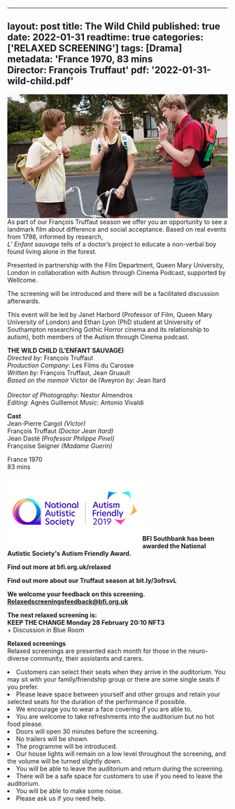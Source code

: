 

---
layout: post
title: The Wild Child
published: true
date: 2022-01-31
readtime: true
categories: ['RELAXED SCREENING']
tags: [Drama]
metadata: 'France 1970, 83 mins<br> Director:  François Truffaut'
pdf: '2022-01-31-wild-child.pdf'
---

<img style="float: left;" src="/img/black-balloon.png"><br><br>


As part of our François Truffaut season we offer you an opportunity to see a landmark film about difference and social acceptance. Based on real events from 1798, informed by research,  
_L’ Enfant sauvage_ tells of a doctor’s project to educate a non-verbal boy found living alone in the forest.

Presented in partnership with the Film Department, Queen Mary University, London in collaboration with Autism through Cinema Podcast, supported by Wellcome.

The screening will be introduced and there will be a facilitated discussion afterwards.

This event will be led by Janet Harbord (Professor of Film, Queen Mary University of London) and Ethan Lyon (PhD student at University of Southampton researching Gothic Horror cinema and its relationship to autism), both members of the Autism through Cinema podcast.<br>


**THE WILD CHILD (L’ENFANT SAUVAGE)**<br>
_Directed by:_ François Truffaut<br>
_Production Company_: Les Films du Carosse<br>
_Written by_: François Truffaut, Jean Gruault<br>
_Based on the memoir_ Victor de l’Aveyron _by:_ Jean Itard<br>  
_Director of Photography_:  Nestor Almendros<br>
_Editing_: Agnès Guillemot
_Music_: Antonio Vivaldi<br>

**Cast**  <br>
Jean-Pierre Cargol _(Victor)_<br>
François Truffaut _(Doctor Jean Itard)_<br>
Jean Dasté _(Professor Philippe Pinel)_<br>
Françoise Seigner _(Madame Guerin)_<br>

France 1970<br>
83 mins<br>

<img style="float: left;" src="/img/autistic_society.png"><br><br><br><br><br><br><br>

**BFI Southbank has been awarded the National Autistic Society's Autism Friendly Award.**<br>


**Find out more at  bfi.org.uk/relaxed**<br>


**Find out more about our Truffaut season at**
**bit.ly/3ofrsvL**


**We welcome your feedback on this screening.**<br>
**Relaxedscreeningsfeedback@bfi.org.uk**<br>


**The next relaxed screening is:**<br>
**KEEP THE CHANGE Monday 28 February 20:10 NFT3**<br>
\+ Discussion in Blue Room<br>



**Relaxed screenings**<br>
Relaxed screenings are presented each month for those in the neuro-diverse community, their assistants and carers.

<li>Customers can select their seats when they arrive in the auditorium. You may sit with your family/friendship group or there are some single seats if you prefer.

<li>Please leave space between yourself and other groups and retain your selected seats for the duration of the performance if possible.

<li>We encourage you to wear a face covering if you are able to.

<li>You are welcome to take refreshments into the auditorium but no hot food please.

<li>Doors will open 30 minutes before the screening.

<li>No trailers will be shown.

<li>The programme will be introduced.

<li>Our house lights will remain on a low level throughout the screening, and the volume will be turned slightly down.

<li>You will be able to leave the auditorium and return during the screening.

<li>There will be a safe space for customers to use if you need to leave the auditorium.

<li>You will be able to make some noise.

<li>Please ask us if you need help.

<!--stackedit_data:
eyJoaXN0b3J5IjpbLTE5NzMzNDcwNzgsMTUxNTY1NjE0MiwtMj
A0MjcwNjQ0N119
-->